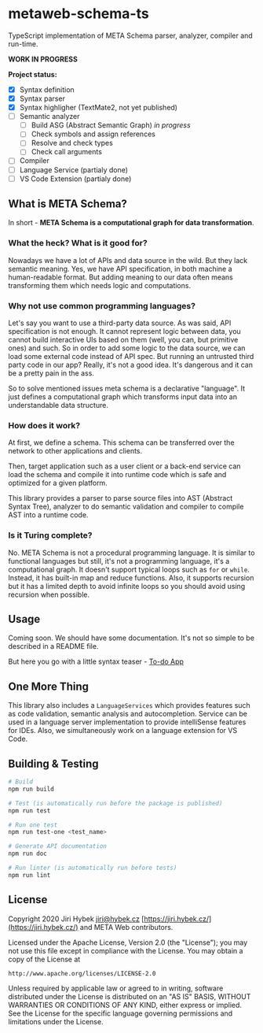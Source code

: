 # metaweb-schema-ts

TypeScript implementation of META Schema parser, analyzer, compiler and run-time.

**WORK IN PROGRESS**

**Project status:**

- [X] Syntax definition
- [X] Syntax parser
- [X] Syntax highligher (TextMate2, not yet published)
- [ ] Semantic analyzer
  - [ ] Build ASG (Abstract Semantic Graph) *in progress*
  - [ ] Check symbols and assign references
  - [ ] Resolve and check types
  - [ ] Check call arguments
- [ ] Compiler
- [ ] Language Service (partialy done)
- [ ] VS Code Extension (partialy done)

## What is META Schema?

In short - **META Schema is a computational graph for data transformation**.

### What the heck? What is it good for?

Nowadays we have a lot of APIs and data source in the wild. But they lack semantic meaning.
Yes, we have API specification, in both machine a human-readable format. But adding meaning
to our data often means transforming them which needs logic and computations.

### Why not use common programming languages?

Let's say you want to use a third-party data source. As was said, API specification is not enough.
It cannot represent logic between data, you cannot build interactive UIs based on them (well, you can,
but primitive ones) and such. So in order to add some logic to the data source, we can load some external
code instead of API spec. But running an untrusted third party code in our app? Really, it's not a good idea.
It's dangerous and it can be a pretty pain in the ass.

So to solve mentioned issues meta schema is a declarative "language". It just defines a computational graph
which transforms input data into an understandable data structure.

### How does it work?

At first, we define a schema. This schema can be transferred over the network to other applications and clients.

Then, target application such as a user client or a back-end service can load the schema and compile it into
runtime code which is safe and optimized for a given platform.

This library provides a parser to parse source files into AST (Abstract Syntax Tree), analyzer to do semantic validation and compiler to compile AST into a runtime code.

### Is it Turing complete?

No. META Schema is not a procedural programming language. It is similar to functional languages but still, it's not
a programming language, it's a computational graph. It doesn't support typical loops such as `for` or `while`. Instead,
it has built-in map and reduce functions. Also, it supports recursion but it has a limited depth to avoid infinite loops
so you should avoid using recursion when possible.

## Usage

Coming soon. We should have some documentation. It's not so simple to be described in a README file.

But here you go with a little syntax teaser - [To-do App](./examples/TodoApp.meta)

## One More Thing

This library also includes a `LanguageServices` which provides features such as code validation, semantic analysis and autocompletion. Service can be used in a language server implementation to provide intelliSense features for IDEs. Also, we simultaneously work on a language extension for VS Code.

## Building & Testing

```bash
# Build
npm run build

# Test (is automatically run before the package is published)
npm run test

# Run one test
npm run test-one <test_name>

# Generate API documentation
npm run doc

# Run linter (is automatically run before tests)
npm run lint
```

## License

Copyright 2020 Jiri Hybek <jiri@hybek.cz> [https://jiri.hybek.cz/](https://jiri.hybek.cz/) and META Web contributors.

Licensed under the Apache License, Version 2.0 (the "License");
you may not use this file except in compliance with the License.
You may obtain a copy of the License at

    http://www.apache.org/licenses/LICENSE-2.0

Unless required by applicable law or agreed to in writing, software
distributed under the License is distributed on an "AS IS" BASIS,
WITHOUT WARRANTIES OR CONDITIONS OF ANY KIND, either express or implied.
See the License for the specific language governing permissions and
limitations under the License.
